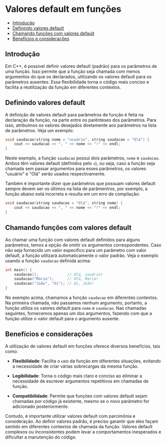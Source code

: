 # Valores default em funções

<!-- toc -->
- [Introdução](#introdução)
- [Definindo valores default](#definindo-valores-default)
- [Chamando funções com valores default](#chamando-funções-com-valores-default)
- [Benefícios e considerações](#benefícios-e-considerações)
<!-- toc -->

## Introdução

Em C++, é possível definir valores default (padrão) para os parâmetros de uma função. Isso permite que a função seja chamada com menos argumentos do que os declarados, utilizando os valores default para os parâmetros ausentes. Essa flexibilidade torna o código mais conciso e facilita a reutilização da função em diferentes contextos.

## Definindo valores default

A definição de valores default para parâmetros de função é feita na declaração da função, na parte entre os parênteses dos parâmetros. Para isso, atribuímos os valores desejados diretamente aos parâmetros na lista de parâmetros. Veja um exemplo:

```cpp
void saudacao(string nome = "usuário", string saudacao = "Olá") {
    cout << saudacao << ", " << nome << "!" << endl;
}
```

Neste exemplo, a função `saudacao` possui dois parâmetros, `nome` e `saudacao`. Ambos têm valores default (definidos pelo `=`), ou seja, caso a função seja chamada sem passar argumentos para esses parâmetros, os valores "usuário" e "Olá" serão usados respectivamente.

Também é importante dizer que parâmetros que possuam valores default sempre devem ser os últimos na lista de parâmentros, por exemplo, a função abaixo está incorreta e resulta em um erro de compilação:

```cpp
void saudacao(string saudacao = "Olá", string nome) {
    cout << saudacao << ", " << nome << "!" << endl;
}
```

## Chamando funções com valores default

Ao chamar uma função com valores default definidos para alguns parâmetros, temos a opção de omitir os argumentos correspondentes. Caso não seja fornecido um valor específico para um parâmetro com valor default, a função utilizará automaticamente o valor padrão. Veja o exemplo usando a função `saudacao` definida acima:

```cpp
int main() {
    saudacao();             // Olá, usuário!
    saudacao("Maria");      // Olá, Maria!
    saudacao("João", "Oi"); // Oi, João!
}
```

No exemplo acima, chamamos a função `saudacao` em diferentes contextos. Na primeira chamada, não passamos nenhum argumento, portanto, a função utiliza os valores default para `nome` e `saudacao`. Nas chamadas seguintes, fornecemos apenas um dos argumentos, fazendo com que a função utilize o valor default para o argumento ausente.

## Benefícios e considerações

A utilização de valores default em funções oferece diversos benefícios, tais como:

- **Flexibilidade**: Facilita o uso da função em diferentes situações, evitando a necessidade de criar várias sobrecargas da mesma função.

- **Legibilidade**: Torna o código mais claro e conciso ao eliminar a necessidade de escrever argumentos repetitivos em chamadas de função.

- **Compatibilidade**: Permite que funções com valores default sejam chamadas por código já existente, mesmo se o novo parâmetro for adicionado posteriormente.

Contudo, é importante utilizar valores default com parcimônia e consideração. Ao definir valores padrão, é preciso garantir que eles façam sentido em diferentes contextos de chamada da função. Valores default complexos ou inconsistentes podem levar a comportamentos inesperados e dificultar a manutenção do código.
